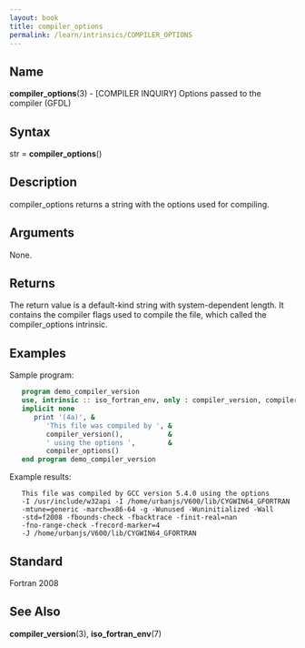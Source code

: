 ```yaml
---
layout: book
title: compiler_options
permalink: /learn/intrinsics/COMPILER_OPTIONS
---
```

## __Name__

__compiler\_options__(3) - \[COMPILER INQUIRY\] Options passed to the compiler
(GFDL)

## __Syntax__

str = __compiler\_options__()

## __Description__

compiler\_options returns a string with the options used for compiling.

## __Arguments__

None.

## __Returns__

The return value is a default-kind string with system-dependent length.
It contains the compiler flags used to compile the file, which called
the compiler\_options intrinsic.

## __Examples__

Sample program:

```fortran
   program demo_compiler_version
   use, intrinsic :: iso_fortran_env, only : compiler_version, compiler_options
   implicit none
      print '(4a)', &
         'This file was compiled by ', &
         compiler_version(),           &
         ' using the options ',        &
         compiler_options()
   end program demo_compiler_version
```

Example results:

```
   This file was compiled by GCC version 5.4.0 using the options
   -I /usr/include/w32api -I /home/urbanjs/V600/lib/CYGWIN64_GFORTRAN
   -mtune=generic -march=x86-64 -g -Wunused -Wuninitialized -Wall
   -std=f2008 -fbounds-check -fbacktrace -finit-real=nan
   -fno-range-check -frecord-marker=4
   -J /home/urbanjs/V600/lib/CYGWIN64_GFORTRAN
```

## __Standard__

Fortran 2008

## __See Also__

__compiler\_version__(3), __iso\_fortran\_env__(7)
